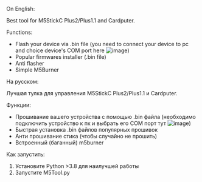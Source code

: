 On English:

Best tool for M5StickC Plus2/Plus1.1 and Cardputer.

Functions:

 - Flash your device via .bin file (you need to connect your device to pc and choice device's COM port here ![image](https://github.com/user-attachments/assets/404ed25c-b25c-4bd3-8e68-e9e3b4a70d97))
 - Popular firmwares installer (.bin file)
 - Anti flasher
 - Simple M5Burner

На русском:

Лучшая тулка для управления M5StickC Plus2/Plus1.1 и Cardputer.

Функции:

 - Прошивание вашего устройства с помощью .bin файла (необходимо подключить устройство к пк и выбрать его COM порт тут ![image](https://github.com/user-attachments/assets/66e59320-d6cb-4370-a009-125b0592cf81))
 - Быстрая установка .bin файлов популярных прошивок
 - Анти прошивание стика (чтобы случайно не прошить)
 - Встроенный (баганный) m5burner

Как запустить:
1. Установите Python >3.8 для наилучшей работы
2. Запустите M5Tool.py
